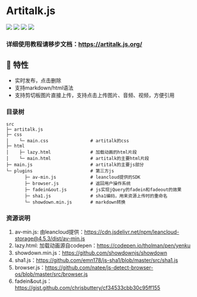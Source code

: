 # Artitalk.js

![](https://img.shields.io/github/stars/Drew233/Artitalk)
![](https://img.shields.io/npm/dm/artitalk.svg)
![](https://img.shields.io/npm/v/artitalk.svg)
![](https://img.shields.io/badge/language-JavaScript-red)

### 详细使用教程请移步文档：https://artitalk.js.org/

## 👀 特性

* 实时发布，点击删除
* 支持markdown/html语法
* 支持剪切板图片直接上传，支持点击上传图片、音频、视频，方便引用

### 目录树

```
src
├─ artitalk.js
├─ css
│    └─ main.css                # artitalk的css
├─ html
│    ├─ lazy.html               # 加载动画的html片段
│    └─ main.html               # artitalk的主要html片段
├─ main.js                      # artitalk的主要js部分
└─ plugins                      # 第三方js
       ├─ av-min.js             # leancloud提供的SDK
       ├─ browser.js            # 返回用户操作系统
       ├─ fadein&out.js         # js实现jQuery的fadein和fadeout的效果
       ├─ sha1.js               # sha1编码，用来资源上传时的重命名
       └─ showdown.min.js       # markdown转换
```


### 资源说明
1. av-min.js: 由leancloud提供：https://cdn.jsdelivr.net/npm/leancloud-storage@4.5.3/dist/av-min.js
2. lazy.html: 加载动画源自codepen：https://codepen.io/tholman/pen/yenku
3. showdown.min.js：https://github.com/showdownjs/showdown
4. sha1.js：https://github.com/emn178/js-sha1/blob/master/src/sha1.js
5. browser.js：https://github.com/natee/js-detect-browser-os/blob/master/src/browser.js
6. fadein&out.js：https://gist.github.com/chrisbuttery/cf34533cbb30c95ff155
